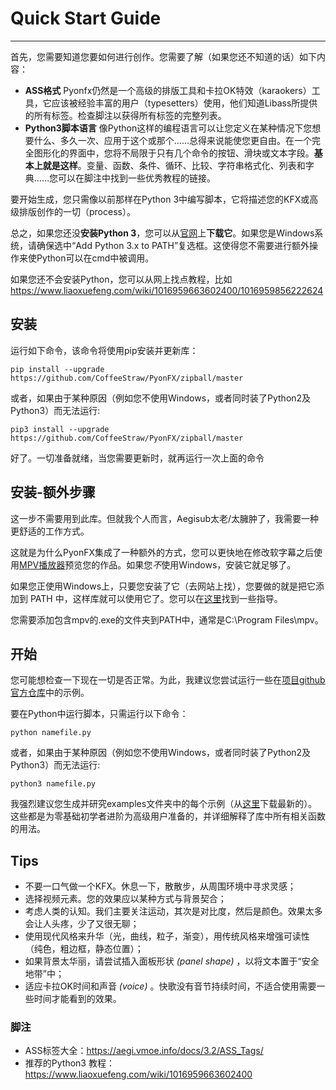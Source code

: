 # Quick Start Guide

********************************


首先，您需要知道您要如何进行创作。您需要了解（如果您还不知道的话）如下内容：

 - **ASS格式** Pyonfx仍然是一个高级的排版工具和卡拉OK特效（karaokers）工具，它应该被经验丰富的用户（typesetters）使用，他们知道Libass所提供的所有标签。检查脚注以获得所有标签的完整列表。
 - **Python3脚本语言** 像Python这样的编程语言可以让您定义在某种情况下您想要什么、多久一次、应用于这个或那个……总得来说能使您更自由。在一个完全图形化的界面中，您将不局限于只有几个命令的按钮、滑块或文本字段。**基本上就是这样**。变量、函数、条件、循环、比较、字符串格式化、列表和字典……您可以在脚注中找到一些优秀教程的链接。

要开始生成，您只需像以前那样在Python 3中编写脚本，它将描述您的KFX或高级排版创作的一切（process）。

总之，如果您还没**安装Python 3**，您可以从[官网][1]上**下载它**。如果您是Windows系统，请确保选中“Add Python 3.x to PATH”复选框。这使得您不需要进行额外操作来使Python可以在cmd中被调用。

如果您还不会安装Python，您可以从网上找点教程，比如 https://www.liaoxuefeng.com/wiki/1016959663602400/1016959856222624

## 安装

运行如下命令，该命令将使用pip安装并更新库：
```
pip install --upgrade https://github.com/CoffeeStraw/PyonFX/zipball/master
```

或者，如果由于某种原因（例如您不使用Windows，或者同时装了Python2及Python3）而无法运行:
```
pip3 install --upgrade https://github.com/CoffeeStraw/PyonFX/zipball/master
```
好了。一切准备就绪，当您需要更新时，就再运行一次上面的命令

## 安装-额外步骤

这一步不需要用到此库。但就我个人而言，Aegisub太老/太臃肿了，我需要一种更舒适的工作方式。

这就是为什么PyonFX集成了一种额外的方式，您可以更快地在修改软字幕之后使用[MPV播放器][2]预览您的作品。如果您*不*使用Windows，安装它就足够了。

如果您正使用Windows上，只要您安装了它（去网站上找），您要做的就是把它添加到 PATH 中，这样库就可以使用它了。您可以在[这里][3]找到一些指导。

您需要添加包含mpv的.exe的文件夹到PATH中，通常是C:\Program Files\mpv。

## 开始

您可能想检查一下现在一切是否正常。为此，我建议您尝试运行一些在[项目github官方仓库][4]中的示例。

要在Python中运行脚本，只需运行以下命令：
```
python namefile.py
```

或者，如果由于某种原因（例如您不使用Windows，或者同时装了Python2及Python3）而无法运行:
```
python3 namefile.py
```

我强烈建议您生成并研究examples文件夹中的每个示例（从[这里][5]下载最新的）。这些都是为零基础初学者进阶为高级用户准备的，并详细解释了库中所有相关函数的用法。

## Tips

 - 不要一口气做一个KFX。休息一下，散散步，从周围环境中寻求灵感；
 - 选择视频元素。您的效果应以某种方式与背景契合；
 - 考虑人类的认知。我们主要关注运动，其次是对比度，然后是颜色。效果太多会让人头疼，少了又很无聊；
 - 使用现代风格来升华（光，曲线，粒子，渐变），用传统风格来增强可读性（纯色，粗边框，静态位置）；
 - 如果背景太华丽，请尝试插入面板形状 *(panel shape)* ，以将文本置于“安全地带”中；
 - 适应卡拉OK时间和声音 *(voice)* 。快歌没有音节持续时间，不适合使用需要一些时间才能看到的效果。

### 脚注

 - ASS标签大全：https://aegi.vmoe.info/docs/3.2/ASS_Tags/
 - 推荐的Python3 教程：https://www.liaoxuefeng.com/wiki/1016959663602400

  [1]: https://www.python.org/downloads/
  [2]: https://mpv.io/
  [3]: https://jingyan.baidu.com/article/8ebacdf02d3c2949f65cd5d0.html
  [4]: https://github.com/CoffeeStraw/PyonFX/tree/master/examples
  [5]: https://minhaskamal.github.io/DownGit/#/home?url=https://github.com/CoffeeStraw/PyonFX/tree/master/examples
  [5]: https://minhaskamal.github.io/DownGit/#/home?url=https://github.com/CoffeeStraw/PyonFX/tree/master/examples
